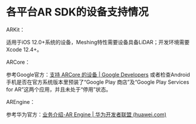 # 各平台AR SDK的设备支持情况

ARKit：

适用于iOS 12.0+系统的设备，Meshing特性需要设备具备LiDAR；开发环境需要Xcode 12.4+。



ARCore：

参考Google官方：[支持 ARCore 的设备  |  Google Developers](https://developers.google.com/ar/devices?hl=zh-cn) 或者检查Android手机是否在官方系统版本里预装了“Google Play 商店”及“Google Play Services for AR”这两个应用，并且未处于“停用”状态。



AREngine：

参考华为官方：[业务介绍-AR Engine | 华为开发者联盟 (huawei.com)](https://developer.huawei.com/consumer/cn/doc/development/graphics-Guides/introduction-0000001050130900)